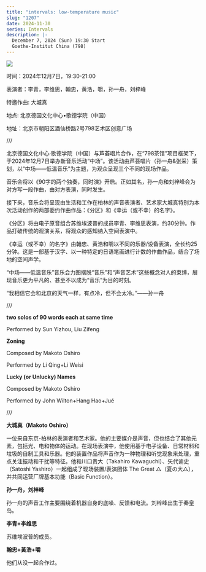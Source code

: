 ```yaml
---
title: "intervals: low-temperature music"
slug: "1207"
date: 2024-11-30
series: Intervals
description: |-
  December 7, 2024 (Sun) 19:30 Start
  Goethe-Institut China (798)
---
```

![](/images/uploads/poster-small-format.jpg)

时间：2024年12月7日，19:30-21:00

表演者：李青，李维思，翰忠，黄浩，嚼，孙一舟，刘梓峰

特邀作曲: 大城真

地点: 北京德国文化中心•歌德学院（中国）

地址：北京市朝阳区酒仙桥路2号798艺术区创意广场 

///

北京德国文化中心·歌德学院（中国）与芦荟唱片合作，在“798茶馆”项目框架下，于2024年12月7日举办新音乐活动“中场”。该活动由芦荟唱片（孙一舟&张采）策划，以“中场——低温音乐”为主题，为观众呈现三个不同的现场作品。

音乐会将以《90字的两个独奏，同时演》开启。正如其名，孙一舟和刘梓峰会为对方写一段作曲，由对方表演，同时发生。

接下来，音乐会将呈现由生活和工作在柏林的声音表演者、艺术家大城真特别为本次活动创作的两部委约作曲作品：《分区》和《幸运（或不幸）的名字》。

《分区》将由电子原音组合苏维埃波普的成员李青、李维思表演，约30分钟。作品打破传统的观演关系，将观众的感知纳入空间表演中。

《幸运（或不幸）的名字》由翰忠、黄浩和嚼以不同的乐器/设备表演，全长约25分钟。这是一部基于汉字、以一种特定的日语笔画进行计数的作曲作品，结合了场地的空间声学。

“中场——低温音乐”音乐会力图摆脱“音乐”和“声音艺术”这些概念对人的束缚，展现音乐更为平凡的、甚至不以成为“音乐”为目的时刻。

“我相信它会和北京的天气一样，有点冷，但不会太冷。”——孙一舟

///

**two solos of 90 words each at same time**

Performed by Sun Yizhou, Liu Zifeng

**Zoning**

Composed by Makoto Oshiro

Performed by Li Qing+Li Weisi

**Lucky (or Unlucky) Names**

Composed by Makoto Oshiro

Performed by John Wilton+Hang Hao+Jué

///

**大城真（Makoto Oshiro）**

一位来自东京-柏林的表演者和艺术家。他的主要媒介是声音，但也结合了其他元素，包括光、电和物体的运动。在现场表演中，他使用基于电子设备、日常材料和垃圾的自制工具和乐器。他的装置作品将声音作为一种物理和听觉现象来处理，重点关注振动和干扰等特征。他和川口贵大（Takahiro Kawaguchi）、矢代谕史（Satoshi Yashiro）一起组成了现场装置/表演团体 The Great △（夏の大△），并共同运营厂牌基本功能（Basic Function）。

**孙一舟，刘梓峰**

孙一舟的声音工作主要围绕着机器自身的底噪、反馈和电流。刘梓峰出生于秦皇岛。


**李青+李维思**

苏维埃波普的成员。

**翰忠+黃浩+嚼**

他们从没一起合作过。
